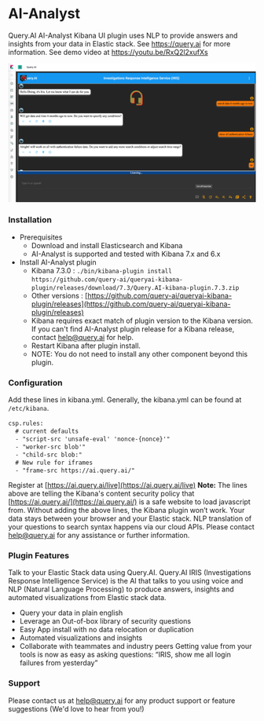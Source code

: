 # AI-Analyst

Query.AI AI-Analyst Kibana UI plugin uses NLP to provide answers and insights from your data in Elastic stack. See https://query.ai for more information. See demo video at https://youtu.be/RxQ2l2xufXs

![Events](screenshot.png)

### Installation
- Prerequisites
  - Download and install Elasticsearch and Kibana
  - AI-Analyst is supported and tested with Kibana 7.x and 6.x
- Install AI-Analyst plugin
  - Kibana 7.3.0 : `./bin/kibana-plugin install https://github.com/query-ai/queryai-kibana-plugin/releases/download/7.3/Query.AI-kibana-plugin.7.3.zip`
  - Other versions : [https://github.com/query-ai/queryai-kibana-plugin/releases](https://github.com/query-ai/queryai-kibana-plugin/releases)
  - Kibana requires exact match of plugin version to the Kibana version. If you can't find AI-Analyst plugin release for a Kibana release, contact help@query.ai for help.
  - Restart Kibana after plugin install. 
  - NOTE: You do not need to install any other component beyond this plugin.

### Configuration
Add these lines in kibana.yml. Generally, the kibana.yml can be found at 	
`/etc/kibana`.
```
csp.rules:
  # current defaults
  - "script-src 'unsafe-eval' 'nonce-{nonce}'"
  - "worker-src blob'"
  - "child-src blob:"
  # New rule for iframes
  - "frame-src https://ai.query.ai/"
```
Register at [https://ai.query.ai/live](https://ai.query.ai/live)
**Note:** The lines above are telling the Kibana's content security policy that [https://ai.query.ai/](https://ai.query.ai/) is a safe website to load javascript from. Without adding the above lines, the Kibana plugin won’t work. Your data stays between your browser and your Elastic stack. NLP translation of your questions to search syntax happens via our cloud APIs. Please contact help@query.ai for any assistance or further information.

### Plugin Features
Talk to your Elastic Stack data using Query.AI. Query.AI IRIS (Investigations Response Intelligence Service) is the AI that talks to you using voice and NLP (Natural Language Processing) to produce answers, insights and automated visualizations from Elastic stack data. 
- Query your data in plain english
- Leverage an Out-of-box library of security questions
- Easy App install with no data relocation or duplication
- Automated visualizations and insights
- Collaborate with teammates and industry peers 
Getting value from your tools is now as easy as asking questions: “IRIS, show me all login failures from yesterday”

### Support
Please contact us at help@query.ai for any product support or feature suggestions (We'd love to hear from you!)
